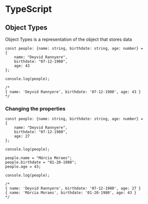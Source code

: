 # TypeScript

## Object Types

Object Types is a representation of the object that stores data

```
const people: {name: string, birthdate: string, age: number} =
{
	name: "Deyvid Rannyere",
    birthdate: "07-12-1980",
    age: 43
};

console.log(people);

/*
{ name: 'Deyvid Rannyere', birthdate: '07-12-1980', age: 43 }
*/
```

### Changing the properties

```
const people: {name: string, birthdate: string, age: number} =
{
	name: "Deyvid Rannyere",
    birthdate: "07-12-1980",
    age: 27
};

console.log(people);

people.name = "Márcia Moraes";
people.birthdate = "01-20-1980";
people.age = 43;

console.log(people);

/*
{ name: 'Deyvid Rannyere', birthdate: '07-12-1980', age: 27 }
{ name: 'Márcia Moraes', birthdate: '01-20-1980', age: 43 }
*/
```

<!--
# TypeScript
## Object Types
### Changing the properties
-->